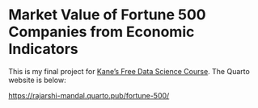 # Market Value of Fortune 500 Companies from Economic Indicators

This is my final project for [Kane’s Free Data Science Course](https://bootcamp.davidkane.info/). The Quarto website is below:

https://rajarshi-mandal.quarto.pub/fortune-500/
